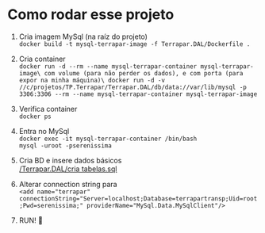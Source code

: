# Como rodar esse projeto

1. Cria imagem MySql (na raíz do projeto)\
`docker build -t mysql-terrapar-image -f Terrapar.DAL/Dockerfile .`

2. Cria container\
`docker run -d --rm --name mysql-terrapar-container mysql-terrapar-image\
com volume (para não perder os dados), e com porta (para expor na minha máquina)\
docker run -d -v //c/projetos/TP.Terrapar/Terrapar.DAL/db/data://var/lib/mysql -p 3306:3306 --rm --name mysql-terrapar-container mysql-terrapar-image`

3. Verifica container\
`docker ps`

4. Entra no MySql\
`docker exec -it mysql-terrapar-container /bin/bash`\
`mysql -uroot -pserenissima`

5. Cria BD e insere dados básicos\
[/Terrapar.DAL/cria tabelas.sql](https://github.com/FlavioSpedaletti/TP.Terrapar/blob/master/Terrapar.DAL/cria%20tabelas.sql)

6. Alterar connection string para\
`<add name="terrapar" connectionString="Server=localhost;Database=terrapartransp;Uid=root;Pwd=serenissima;" providerName="MySql.Data.MySqlClient"/>`

7. RUN! :whale:
